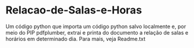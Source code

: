 # Relacao-de-Salas-e-Horas
Um código python que importa um código python salvo localmente e, por meio do PIP pdfplumber, extrai e printa do documento a relação de salas e horários em determinado dia. Para mais, veja Readme.txt
